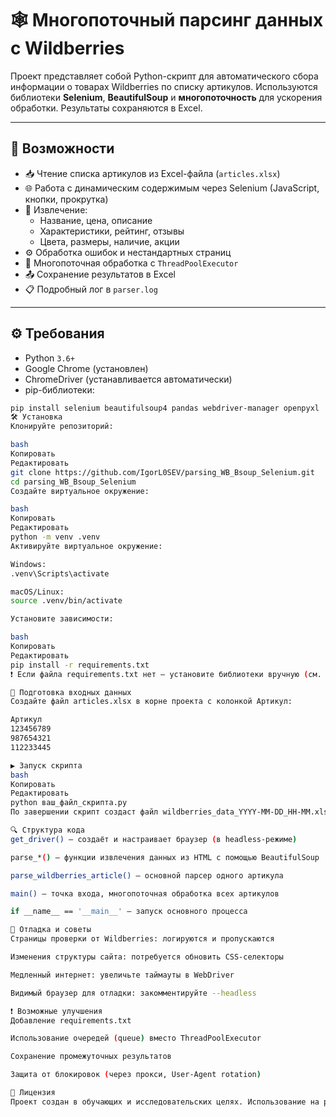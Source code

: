 # 🕸️ Многопоточный парсинг данных с Wildberries

Проект представляет собой Python-скрипт для автоматического сбора информации о товарах Wildberries по списку артикулов. Используются библиотеки **Selenium**, **BeautifulSoup** и **многопоточность** для ускорения обработки. Результаты сохраняются в Excel.

---

## 🚀 Возможности

- 📥 Чтение списка артикулов из Excel-файла (`articles.xlsx`)
- 🌐 Работа с динамическим содержимым через Selenium (JavaScript, кнопки, прокрутка)
- 🧠 Извлечение:
  - Название, цена, описание
  - Характеристики, рейтинг, отзывы
  - Цвета, размеры, наличие, акции
- ⚙️ Обработка ошибок и нестандартных страниц
- 🔄 Многопоточная обработка с `ThreadPoolExecutor`
- 📤 Сохранение результатов в Excel
- 📋 Подробный лог в `parser.log`

---

## ⚙️ Требования

- Python `3.6+`
- Google Chrome (установлен)
- ChromeDriver (устанавливается автоматически)
- pip-библиотеки:

```bash
pip install selenium beautifulsoup4 pandas webdriver-manager openpyxl
🛠️ Установка
Клонируйте репозиторий:

bash
Копировать
Редактировать
git clone https://github.com/IgorL0SEV/parsing_WB_Bsoup_Selenium.git
cd parsing_WB_Bsoup_Selenium
Создайте виртуальное окружение:

bash
Копировать
Редактировать
python -m venv .venv
Активируйте виртуальное окружение:

Windows:
.venv\Scripts\activate

macOS/Linux:
source .venv/bin/activate

Установите зависимости:

bash
Копировать
Редактировать
pip install -r requirements.txt
❗ Если файла requirements.txt нет — установите библиотеки вручную (см. выше).

📂 Подготовка входных данных
Создайте файл articles.xlsx в корне проекта с колонкой Артикул:

Артикул
123456789
987654321
112233445

▶️ Запуск скрипта
bash
Копировать
Редактировать
python ваш_файл_скрипта.py
По завершении скрипт создаст файл wildberries_data_YYYY-MM-DD_HH-MM.xlsx с результатами.

🔍 Структура кода
get_driver() — создаёт и настраивает браузер (в headless-режиме)

parse_*() — функции извлечения данных из HTML с помощью BeautifulSoup

parse_wildberries_article() — основной парсер одного артикула

main() — точка входа, многопоточная обработка всех артикулов

if __name__ == '__main__' — запуск основного процесса

🧪 Отладка и советы
Страницы проверки от Wildberries: логируются и пропускаются

Изменения структуры сайта: потребуется обновить CSS-селекторы

Медленный интернет: увеличьте таймауты в WebDriver

Видимый браузер для отладки: закомментируйте --headless

❗ Возможные улучшения
Добавление requirements.txt

Использование очередей (queue) вместо ThreadPoolExecutor

Сохранение промежуточных результатов

Защита от блокировок (через прокси, User-Agent rotation)

📄 Лицензия
Проект создан в обучающих и исследовательских целях. Использование на реальных проектах требует соблюдения условий использования Wildberries.